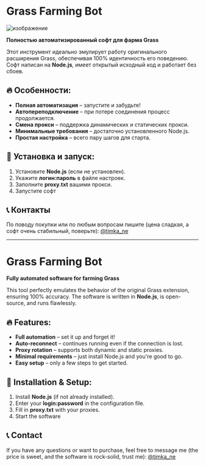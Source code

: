 # Grass Farming Bot
![изображение](https://github.com/user-attachments/assets/734efa3f-92c5-48f0-9e2b-f5c73b23ce5d)


**Полностью автоматизированный софт для фарма Grass**

Этот инструмент идеально эмулирует работу оригинального расширения Grass, обеспечивая 100% идентичность его поведению. Софт написан на **Node.js**, имеет открытый исходный код и работает без сбоев.

## 🔥 Особенности:

- **Полная автоматизация** – запустите и забудьте!
- **Автопереподключение** – при потере соединения процесс продолжается.
- **Смена прокси** – поддержка динамических и статических прокси.
- **Минимальные требования** – достаточно установленного Node.js.
- **Простая настройка** – всего пару шагов для старта.

## 🚀 Установка и запуск:

1. Установите **Node.js** (если не установлен).
2. Укажите **логин:пароль** в файле настроек.
3. Заполните **proxy.txt** вашими прокси.
4. Запустите софт

## 📞 Контакты

По поводу покупки или по любым вопросам пишите (цена сладкая, а софт очень стабильный, поверьте): [@timka\_ne](https://t.me/timka_ne)

------------------------------------------------------------------------------------------------------

# Grass Farming Bot

**Fully automated software for farming Grass**

This tool perfectly emulates the behavior of the original Grass extension, ensuring 100% accuracy. The software is written in **Node.js**, is open-source, and runs flawlessly.

## 🔥 Features:

- **Full automation** – set it up and forget it!
- **Auto-reconnect** – continues running even if the connection is lost.
- **Proxy rotation** – supports both dynamic and static proxies.
- **Minimal requirements** – just install Node.js and you're good to go.
- **Easy setup** – only a few steps to get started.

## 🚀 Installation & Setup:

1. Install **Node.js** (if not already installed).
2. Enter your **login:password** in the configuration file.
3. Fill in **proxy.txt** with your proxies.
4. Start the software

## 📞 Contact
If you have any questions or want to purchase, feel free to message me (the price is sweet, and the software is rock-solid, trust me): [@timka_ne](https://t.me/timka_ne)
